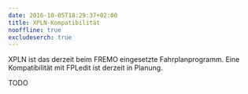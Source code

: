 ```yaml
---
date: 2016-10-05T18:29:37+02:00
title: XPLN-Kompatibilität
nooffline: true
excludeserch: true
---
```


XPLN ist das derzeit beim FREMO eingesetzte Fahrplanprogramm. Eine Kompatibilität mit FPLedit ist derzeit in Planung.

TODO